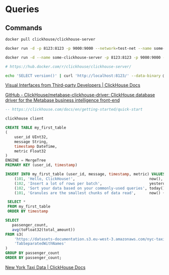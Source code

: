 # Queries

## Commands

```bash
docker pull clickhouse/clickhouse-server

docker run -d -p 8123:8123 -p 9000:9000 --network=test-net --name some-clickhouse-server --ulimit nofile=262144:262144 clickhouse/clickhouse-server

docker run -d --name some-clickhouse-server -p 8123:8123 -p 9000:9000 --network=test-net -e CLICKHOUSE_DB=my_database -e CLICKHOUSE_USER=username -e CLICKHOUSE_DEFAULT_ACCESS_MANAGEMENT=1 -e CLICKHOUSE_PASSWORD=password --ulimit nofile=262144:262144 clickhouse/clickhouse-server

# https://hub.docker.com/r/clickhouse/clickhouse-server/

echo 'SELECT version()' | curl 'http://localhost:8123/' --data-binary @-
```

[Visual Interfaces from Third-party Developers | ClickHouse Docs](https://clickhouse.com/docs/en/interfaces/third-party/gui)

[GitHub - ClickHouse/metabase-clickhouse-driver: ClickHouse database driver for the Metabase business intelligence front-end](https://github.com/ClickHouse/metabase-clickhouse-driver)

```sql
-- https://clickhouse.com/docs/en/getting-started/quick-start

clickhouse client

CREATE TABLE my_first_table
(
    user_id UInt32,
    message String,
    timestamp DateTime,
    metric Float32
)
ENGINE = MergeTree
PRIMARY KEY (user_id, timestamp)

INSERT INTO my_first_table (user_id, message, timestamp, metric) VALUES
    (101, 'Hello, ClickHouse!',                                 now(),       -1.0    ),
    (102, 'Insert a lot of rows per batch',                     yesterday(), 1.41421 ),
    (102, 'Sort your data based on your commonly-used queries', today(),     2.718   ),
    (101, 'Granules are the smallest chunks of data read',      now() + 5,   3.14159 )

 SELECT *
 FROM my_first_table
 ORDER BY timestamp

SELECT
   passenger_count,
   avg(toFloat32(total_amount))
FROM s3(
    'https://datasets-documentation.s3.eu-west-3.amazonaws.com/nyc-taxi/trips_0.gz',
    'TabSeparatedWithNames'
)
GROUP BY passenger_count
ORDER BY passenger_count;
```

[New York Taxi Data | ClickHouse Docs](https://clickhouse.com/docs/en/getting-started/example-datasets/nyc-taxi)
